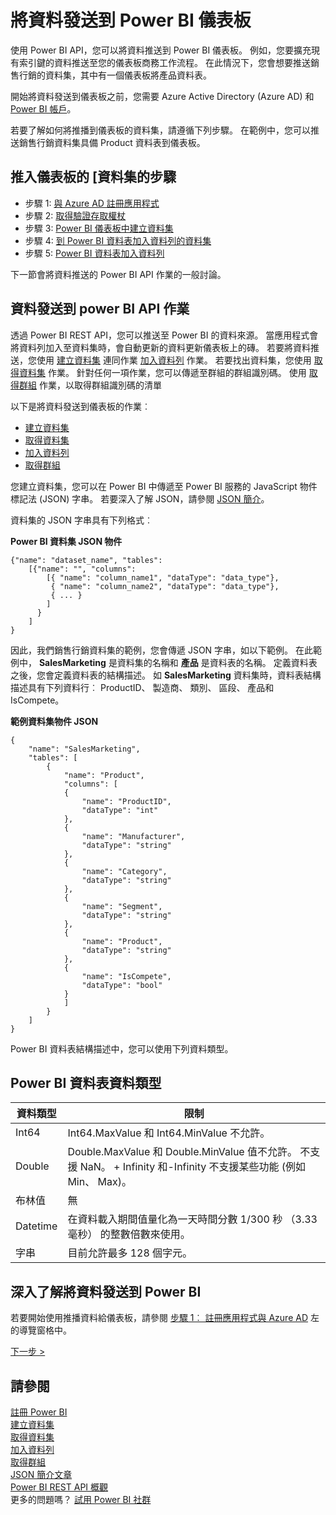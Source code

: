 <properties
   pageTitle="資料推送至儀表板"
   description="將資料發送到 Power BI 儀表板"
   services="powerbi"
   documentationCenter=""
   authors="guyinacube"
   manager="mblythe"
   backup=""
   editor=""
   tags=""
   qualityFocus="monitoring"
   qualityDate="04/15/2016"/>

<tags
   ms.service="powerbi"
   ms.devlang="NA"
   ms.topic="article"
   ms.tgt_pltfrm="NA"
   ms.workload="powerbi"
   ms.date="08/23/2016"
   ms.author="asaxton"/>

# 將資料發送到 Power BI 儀表板

使用 Power BI API，您可以將資料推送到 Power BI 儀表板。 例如，您要擴充現有索引鍵的資料推送至您的儀表板商務工作流程。 在此情況下，您會想要推送銷售行銷的資料集，其中有一個儀表板將產品資料表。

開始將資料發送到儀表板之前，您需要 Azure Active Directory (Azure AD) 和 [Power BI 帳戶](powerbi-admin-free-with-custom-azure-directory.md)。

若要了解如何將推播到儀表板的資料集，請遵循下列步驟。 在範例中，您可以推送銷售行銷資料集具備 Product 資料表到儀表板。

## 推入儀表板的 [資料集的步驟

- 步驟 1: [與 Azure AD 註冊應用程式](powerbi-developer-walkthrough-push-data-register-app-with-azure-ad.md)
- 步驟 2: [取得驗證存取權杖](powerbi-developer-walkthrough-push-data-get-token.md)
- 步驟 3: [Power BI 儀表板中建立資料集](powerbi-developer-walkthrough-push-data-create-dataset.md)
- 步驟 4: [到 Power BI 資料表加入資料列的資料集](powerbi-developer-walkthrough-push-data-get-datasets.md)
- 步驟 5: [Power BI 資料表加入資料列](powerbi-developer-walkthrough-push-data-add-rows.md)

下一節會將資料推送的 Power BI API 作業的一般討論。

## 資料發送到 power BI API 作業

透過 Power BI REST API，您可以推送至 Power BI 的資料來源。 當應用程式會將資料列加入至資料集時，會自動更新的資料更新儀表板上的磚。 若要將資料推送，您使用 [建立資料集](https://msdn.microsoft.com/library/mt203562.aspx) 連同作業 [加入資料列](https://msdn.microsoft.com/library/mt203561.aspx) 作業。 若要找出資料集，您使用 [取得資料集](https://msdn.microsoft.com/library/mt203567.aspx) 作業。 針對任何一項作業，您可以傳遞至群組的群組識別碼。 使用 [取得群組](https://msdn.microsoft.com/library/mt243842.aspx) 作業，以取得群組識別碼的清單

以下是將資料發送到儀表板的作業︰

- [建立資料集](https://msdn.microsoft.com/library/mt203562.aspx)
- [取得資料集](https://msdn.microsoft.com/library/mt203567.aspx)
- [加入資料列](https://msdn.microsoft.com/library/mt203561.aspx)
- [取得群組](https://msdn.microsoft.com/library/mt243842.aspx)

您建立資料集，您可以在 Power BI 中傳遞至 Power BI 服務的 JavaScript 物件標記法 (JSON) 字串。 若要深入了解 JSON，請參閱 [JSON 簡介](http://json.org/)。

資料集的 JSON 字串具有下列格式︰

**Power BI 資料集 JSON 物件**

    {"name": "dataset_name", "tables":
        [{"name": "", "columns":
            [{ "name": "column_name1", "dataType": "data_type"},
             { "name": "column_name2", "dataType": "data_type"},
             { ... }
            ]
          }
        ]
    }

因此，我們銷售行銷資料集的範例，您會傳遞 JSON 字串，如以下範例。 在此範例中， **SalesMarketing** 是資料集的名稱和 **產品** 是資料表的名稱。 定義資料表之後，您會定義資料表的結構描述。 如 **SalesMarketing** 資料集時，資料表結構描述具有下列資料行︰ ProductID、 製造商、 類別、 區段、 產品和 IsCompete。

**範例資料集物件 JSON**

    {
        "name": "SalesMarketing",
        "tables": [
            {
                "name": "Product",
                "columns": [
                {
                    "name": "ProductID",
                    "dataType": "int"
                },
                {
                    "name": "Manufacturer",
                    "dataType": "string"
                },
                {
                    "name": "Category",
                    "dataType": "string"
                },
                {
                    "name": "Segment",
                    "dataType": "string"
                },
                {
                    "name": "Product",
                    "dataType": "string"
                },
                {
                    "name": "IsCompete",
                    "dataType": "bool"
                }
                ]
            }
        ]
    }

Power BI 資料表結構描述中，您可以使用下列資料類型。

## Power BI 資料表資料類型

|**資料類型**|**限制**
|---|---
|Int64|Int64.MaxValue 和 Int64.MinValue 不允許。
|Double|Double.MaxValue 和 Double.MinValue 值不允許。 不支援 NaN。 + Infinity 和-Infinity 不支援某些功能 (例如 Min、 Max)。
|布林值|無
|Datetime|在資料載入期間值量化為一天時間分數 1/300 秒 （3.33 毫秒） 的整數倍數來使用。
|字串|目前允許最多 128 個字元。


## 深入了解將資料發送到 Power BI

若要開始使用推播資料給儀表板，請參閱 [步驟 1︰ 註冊應用程式與 Azure AD](powerbi-developer-walkthrough-push-data-register-app-with-azure-ad.md) 左的導覽窗格中。

[下一步 >](powerbi-developer-walkthrough-push-data-register-app-with-azure-ad.md)

## 請參閱

[註冊 Power BI](powerbi-admin-free-with-custom-azure-directory.md)  
[建立資料集](https://msdn.microsoft.com/library/mt203562.aspx)  
[取得資料集](https://msdn.microsoft.com/library/mt203567.aspx)  
[加入資料列](https://msdn.microsoft.com/library/mt203561.aspx)  
[取得群組](https://msdn.microsoft.com/library/mt243842.aspx)  
[JSON 簡介文章](http://json.org/)  
[Power BI REST API 概觀](powerbi-developer-overview-of-power-bi-rest-api.md)  
更多的問題嗎？ [試用 Power BI 社群](http://community.powerbi.com/)